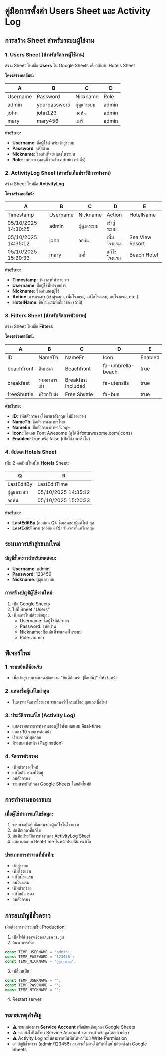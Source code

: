# คู่มือการตั้งค่า Users Sheet และ Activity Log

## การสร้าง Sheet สำหรับระบบผู้ใช้งาน

### 1. Users Sheet (สำหรับจัดการผู้ใช้งาน)

สร้าง Sheet ใหม่ชื่อ **Users** ใน Google Sheets เดียวกันกับ Hotels Sheet

**โครงสร้างคอลัมน์:**

| A | B | C | D |
|---|---|---|---|
| Username | Password | Nickname | Role |
| admin | yourpassword | ผู้ดูแลระบบ | admin |
| john | john123 | จอห์น | admin |
| mary | mary456 | แมรี่ | admin |

**คำอธิบาย:**
- **Username**: ชื่อผู้ใช้สำหรับเข้าสู่ระบบ
- **Password**: รหัสผ่าน
- **Nickname**: ชื่อเล่นที่จะแสดงในระบบ
- **Role**: บทบาท (ตอนนี้รองรับ admin เท่านั้น)

### 2. ActivityLog Sheet (สำหรับเก็บประวัติการทำงาน)

สร้าง Sheet ใหม่ชื่อ **ActivityLog**

**โครงสร้างคอลัมน์:**

| A | B | C | D | E |
|---|---|---|---|---|
| Timestamp | Username | Nickname | Action | HotelName |
| 05/10/2025 14:30:25 | admin | ผู้ดูแลระบบ | เข้าสู่ระบบ | |
| 05/10/2025 14:35:12 | john | จอห์น | เพิ่มโรงแรม | Sea View Resort |
| 05/10/2025 15:20:33 | mary | แมรี่ | แก้ไขโรงแรม | Beach Hotel |

**คำอธิบาย:**
- **Timestamp**: วันเวลาที่ทำรายการ
- **Username**: ชื่อผู้ใช้ที่ทำรายการ
- **Nickname**: ชื่อเล่นของผู้ใช้
- **Action**: การกระทำ (เข้าสู่ระบบ, เพิ่มโรงแรม, แก้ไขโรงแรม, ลบโรงแรม, etc.)
- **HotelName**: ชื่อโรงแรมที่เกี่ยวข้อง (ถ้ามี)

### 3. Filters Sheet (สำหรับจัดการตัวกรอง)

สร้าง Sheet ใหม่ชื่อ **Filters**

**โครงสร้างคอลัมน์:**

| A | B | C | D | E |
|---|---|---|---|---|
| ID | NameTh | NameEn | Icon | Enabled |
| beachfront | ติดทะเล | Beachfront | fa-umbrella-beach | true |
| breakfast | รวมอาหารเช้า | Breakfast Included | fa-utensils | true |
| freeShuttle | ฟรีรถรับส่ง | Free Shuttle | fa-bus | true |

**คำอธิบาย:**
- **ID**: รหัสตัวกรอง (ใช้ภาษาอังกฤษ ไม่มีช่องว่าง)
- **NameTh**: ชื่อตัวกรองภาษาไทย
- **NameEn**: ชื่อตัวกรองภาษาอังกฤษ
- **Icon**: ไอคอน Font Awesome (ดูได้ที่ fontawesome.com/icons)
- **Enabled**: true หรือ false (เปิดใช้งานหรือไม่)

### 4. อัปเดต Hotels Sheet

เพิ่ม 2 คอลัมน์ใหม่ใน **Hotels** Sheet:

| Q | R |
|---|---|
| LastEditBy | LastEditTime |
| ผู้ดูแลระบบ | 05/10/2025 14:35:12 |
| จอห์น | 05/10/2025 15:20:33 |

**คำอธิบาย:**
- **LastEditBy** (คอลัมน์ Q): ชื่อเล่นของผู้แก้ไขล่าสุด
- **LastEditTime** (คอลัมน์ R): วันเวลาที่แก้ไขล่าสุด

## ระบบการเข้าสู่ระบบใหม่

### บัญชีชั่วคราวสำหรับทดสอบ:
- **Username**: admin
- **Password**: 123456
- **Nickname**: ผู้ดูแลระบบ

### การสร้างบัญชีผู้ใช้งานใหม่:
1. เปิด Google Sheets
2. ไปที่ Sheet "Users"
3. เพิ่มแถวใหม่ด้วยข้อมูล:
   - Username: ชื่อผู้ใช้ที่ต้องการ
   - Password: รหัสผ่าน
   - Nickname: ชื่อเล่นที่จะแสดงในระบบ
   - Role: admin

## ฟีเจอร์ใหม่

### 1. ระบบยินดีต้อนรับ
- เมื่อเข้าสู่ระบบจะแสดงข้อความ "ยินดีต้อนรับ [ชื่อเล่น]" ที่หัวข้อหน้า

### 2. แสดงชื่อผู้แก้ไขล่าสุด
- ในตารางจัดการโรงแรม จะแสดงว่าใครแก้ไขล่าสุดและเมื่อไหร่

### 3. ประวัติการแก้ไข (Activity Log)
- แสดงรายการการทำงานของผู้ใช้ทั้งหมดแบบ Real-time
- แสดง 10 รายการต่อหน้า
- เรียงจากล่าสุดก่อน
- มีระบบแบ่งหน้า (Pagination)

### 4. จัดการตัวกรอง
- เพิ่มตัวกรองใหม่
- แก้ไขตัวกรองที่มีอยู่
- ลบตัวกรอง
- ระบบจะบันทึกลง Google Sheets โดยอัตโนมัติ

## การทำงานของระบบ

### เมื่อผู้ใช้ทำการแก้ไขข้อมูล:
1. ระบบจะบันทึกชื่อเล่นของผู้แก้ไขในโรงแรม
2. บันทึกเวลาที่แก้ไข
3. บันทึกประวัติการทำงานลง ActivityLog Sheet
4. แสดงผลแบบ Real-time ในหน้าประวัติการแก้ไข

### ประเภทการทำงานที่บันทึก:
- เข้าสู่ระบบ
- เพิ่มโรงแรม
- แก้ไขโรงแรม
- ลบโรงแรม
- เพิ่มตัวกรอง
- แก้ไขตัวกรอง
- ลบตัวกรอง

## การลบบัญชีชั่วคราว

เมื่อต้องการนำระบบขึ้น Production:
1. เปิดไฟล์ `services/users.js`
2. ค้นหาบรรทัด:
```javascript
const TEMP_USERNAME = 'admin';
const TEMP_PASSWORD = '123456';
const TEMP_NICKNAME = 'ผู้ดูแลระบบ';
```
3. เปลี่ยนเป็น:
```javascript
const TEMP_USERNAME = '';
const TEMP_PASSWORD = '';
const TEMP_NICKNAME = '';
```
4. Restart server

## หมายเหตุสำคัญ

- ⚠️ ระบบต้องการ **Service Account** เพื่อเขียนข้อมูลลง Google Sheets
- ⚠️ หากยังไม่ได้ตั้งค่า Service Account ระบบจะอ่านข้อมูลได้อย่างเดียว
- ⚠️ Activity Log จะไม่สามารถบันทึกได้หากไม่มี Write Permission
- ✅ บัญชีชั่วคราว (admin/123456) สามารถใช้งานได้ทันทีโดยไม่ต้องตั้งค่า Google Sheets

